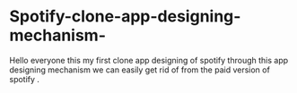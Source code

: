 # Spotify-clone-app-designing-mechanism-
Hello everyone this my first clone app designing of spotify through this app designing mechanism we can easily get rid of from the paid version of spotify .
